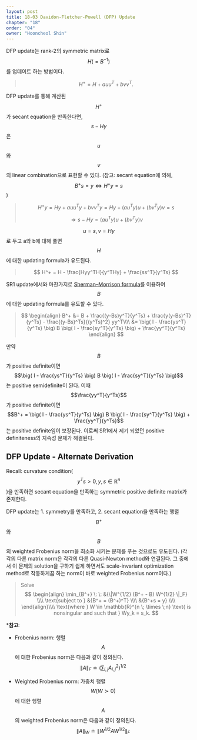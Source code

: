 ```yaml
---
layout: post
title: 18-03 Davidon-Fletcher-Powell (DFP) Update
chapter: "18"
order: "04"
owner: "Hooncheol Shin"
---
```


DFP update는 rank-2의 symmetric matrix로 $$H (=B^{-1})$$를 업데이트 하는 방법이다.

>$$H^+ = H + auu^T + bvv^T.$$

DFP update를 통해 계산된 $$H^+$$가 secant equation을 만족한다면, $$s-Hy$$은 $$u$$와 $$v$$의 linear combination으로 표현할 수 있다. (참고: secant equation에 의해, $$B^+ s =y \Leftrightarrow H^+ y = s$$)

>$$H^+y = Hy + auu^Ty + bvv^Ty = Hy + (au^Ty)u + (bv^Ty)v = s$$
>
>$$\Rightarrow s - Hy = (au^Ty)u + (bv^Ty)v$$

$$u=s, v=Hy$$로 두고 a와 b에 대해 풀면 $$H$$에 대한 updating formula가 유도된다.
>$$
> H^+ = H - \frac{Hyy^TH}{y^THy} + \frac{ss^T}{y^Ts}
>$$

SR1 update에서와 마찬가지로 [Sherman–Morrison formula](https://en.wikipedia.org/wiki/Sherman%E2%80%93Morrison_formula)를 이용하여 $$B$$에 대한 updating formula를 유도할 수 있다.

>$$
>\begin{align}
>B^+ &= B + \frac{(y-Bs)y^T}{y^Ts} + \frac{y(y-Bs)^T}{y^Ts} - \frac{(y-Bs)^Ts}{(y^Ts)^2} yy^T\\\\
> &= \big( I - \frac{ys^T}{y^Ts} \big) B \big( I - \frac{sy^T}{y^Ts} \big) + \frac{yy^T}{y^Ts} 
>\end{align}
>$$

만약 $$B$$가 positive definite이면 $$\big( I - \frac{ys^T}{y^Ts} \big) B \big( I - \frac{sy^T}{y^Ts} \big)$$는 positive semidefinite이 된다. 이때 $$\frac{yy^T}{y^Ts}$$가 positive definite이면 $$B^+ = \big( I - \frac{ys^T}{y^Ts} \big) B \big( I - \frac{sy^T}{y^Ts} \big) + \frac{yy^T}{y^Ts}$$는 positive definite임이 보장된다. 이로써 SR1에서 제기 되었던 positive definiteness의 지속성 문제가 해결된다.

## DFP Update - Alternate Derivation

Recall: curvature condition($$y^Ts > 0, y,s \in \mathbb{R}^n$$)을 만족하면 secant equation을 만족하는 symmetric positive definite matrix가 존재한다.

DFP update는 1. symmetry를 만족하고, 2. secant equation을 만족하는 행렬 $$B^+$$와 $$B$$의 weighted Frobenius norm을 최소화 시키는 문제를 푸는 것으로도 유도된다. (각각의 다른 matrix norm은 각각의 다른 Quasi-Newton method와 연결된다. 그 중에서 이 문제의 solution을 구하기 쉽게 하면서도 scale-invariant optimization method로 작동하게끔 하는 norm이 바로 weighted Frobenius norm이다.)

>Solve
>$$
>\begin{align}
>    \min_{B^+} \: \: &{\|W^{1/2} (B^+ - B) W^{1/2} \|_F} \\\\
>    \text{subject to } &{B^+ = (B^+)^T} \\\\
>    &{B^+s = y}  \\\\
>\end{align}\\\\
>\text{where } W \in \mathbb{R}^{n \; \times \;n} \text{ is nonsingular and such that } Wy_k = s_k.
>$$

***참고**:

* Frobenius norm: 행렬 $$A$$에 대한 Frobenius norm은 다음과 같이 정의된다.
$$
\| A \|_{F}  \doteq ( \sum_{i,j} A_{i,j}^2 )^{1/2}
$$

* Weighted Frobenius norm: 가중치 행렬 $$W(W \succ 0)$$에 대한 행렬 $$A$$의 weighted Frobenius norm은 다음과 같이 정의된다. 
$$
\|A\|_W \doteq \| W^{1/2} A W^{1/2} \|_F
$$